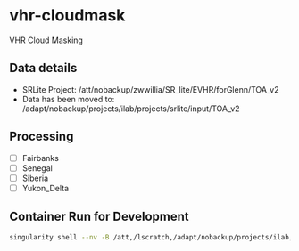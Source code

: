 # vhr-cloudmask

VHR Cloud Masking

## Data details

- SRLite Project: /att/nobackup/zwwillia/SR_lite/EVHR/forGlenn/TOA_v2
- Data has been moved to: /adapt/nobackup/projects/ilab/projects/srlite/input/TOA_v2

## Processing

- [ ] Fairbanks
- [ ] Senegal
- [ ] Siberia
- [ ] Yukon_Delta 

## Container Run for Development

```bash
singularity shell --nv -B /att,/lscratch,/adapt/nobackup/projects/ilab,/adapt/nobackup/people,/lscratch/jacaraba/tmp:/tmp /adapt/nobackup/projects/ilab/containers/tf-container
```